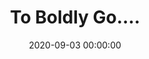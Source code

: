 ---
_schema: default
title: To Boldly Go….
link: https://www.geocaching.com/geocache/GC8YJF7
owner: Jim Bridenstine
date: 2020-09-03 00:00:00
log_type: Note
display_coords: N 41° 25.999' W 074° 28.000'
latitude: '41.433317'
longitude: '-74.466667'
first_stage: false
bogus: true
zhanna_log: >-
  Rich in NEPA and I solved this puzzle quite easily and we got the green light
  from the solution checker. I doubt we’ll be visiting the area anytime soon,
  but we’ll put it on our list and if we have the opportunity we’ll stop and
  search for the cache. Thanks for a puzzle that was truly out of this world\!
rich_log:
post_id: 12605
---